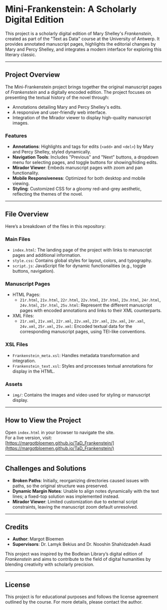 # Mini-Frankenstein: A Scholarly Digital Edition

This project is a scholarly digital edition of Mary Shelley's *Frankenstein*, created as part of the "Text as Data" course at the University of Antwerp. It provides annotated manuscript pages, highlights the editorial changes by Mary and Percy Shelley, and integrates a modern interface for exploring this literary classic.

---

## **Project Overview**
The Mini-Frankenstein project brings together the original manuscript pages of *Frankenstein* and a digitally encoded edition. The project focuses on presenting the textual history of the novel through:
- Annotations detailing Mary and Percy Shelley's edits.
- A responsive and user-friendly web interface.
- Integration of the Mirador viewer to display high-quality manuscript images.

### **Features**
- **Annotations**: Highlights and tags for edits (`<add>` and `<del>`) by Mary and Percy Shelley, styled dynamically.
- **Navigation Tools**: Includes "Previous" and "Next" buttons, a dropdown menu for selecting pages, and toggle buttons for showing/hiding edits.
- **Mirador Viewer**: Embeds manuscript pages with zoom and pan functionality.
- **Mobile Responsiveness**: Optimized for both desktop and mobile viewing.
- **Styling**: Customized CSS for a gloomy red-and-grey aesthetic, reflecting the themes of the novel.

---

## **File Overview**
Here’s a breakdown of the files in this repository:

### **Main Files**
- `index.html`: The landing page of the project with links to manuscript pages and additional information.
- `style.css`: Contains global styles for layout, colors, and typography.
- `script.js`: JavaScript file for dynamic functionalities (e.g., toggle buttons, navigation).

### **Manuscript Pages**
- HTML Pages:
  - `21r.html`, `21v.html`, `22r.html`, `22v.html`, `23r.html`, `23v.html`, `24r.html`, `24v.html`, `25r.html`, `25v.html`: Represent the different manuscript pages with encoded annotations and links to their XML counterparts.
- XML Files:
  - `21r.xml`, `21v.xml`, `22r.xml`, `22v.xml`, `23r.xml`, `23v.xml`, `24r.xml`, `24v.xml`, `25r.xml`, `25v.xml`: Encoded textual data for the corresponding manuscript pages, using TEI-like conventions.

### **XSL Files**
- `Frankenstein_meta.xsl`: Handles metadata transformation and integration.
- `Frankenstein_text.xsl`: Styles and processes textual annotations for display in the HTML.

### **Assets**
- `img/`: Contains the images and video used for styling or manuscript display.

---

## **How to View the Project**
Open `index.html` in your browser to navigate the site.  
For a live version, visit:  
[https://margotbloemen.github.io/TaD_Frankenstein/](https://margotbloemen.github.io/TaD_Frankenstein/)

---

## **Challenges and Solutions**
- **Broken Paths**: Initially, reorganizing directories caused issues with paths, so the original structure was preserved.
- **Dynamic Margin Notes**: Unable to align notes dynamically with the text lines; a fixed-top solution was implemented instead.
- **Mirador Viewer**: Limited customization due to external script constraints, leaving the manuscript zoom default unresolved.

---

## **Credits**
- **Author**: Margot Bloemen  
- **Supervisors**: Dr. Lamyk Bekius and Dr. Nooshin Shahidzadeh Asadi  

This project was inspired by the Bodleian Library’s digital edition of *Frankenstein* and aims to contribute to the field of digital humanities by blending creativity with scholarly precision.

---

## **License**
This project is for educational purposes and follows the license agreement outlined by the course. For more details, please contact the author.
